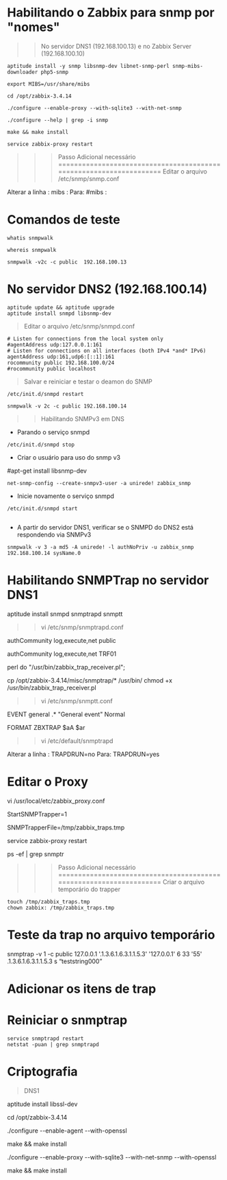 # Habilitando o Zabbix para snmp por "nomes"
>> No servidor DNS1 (192.168.100.13) e no Zabbix Server (192.168.100.10)

```
aptitude install -y snmp libsnmp-dev libnet-snmp-perl snmp-mibs-downloader php5-snmp

export MIBS=/usr/share/mibs

cd /opt/zabbix-3.4.14

./configure --enable-proxy --with-sqlite3 --with-net-snmp

./configure --help | grep -i snmp

make && make install

service zabbix-proxy restart
```
>>> Passo Adicional necessário ===================================================================
>>> Editar o arquivo /etc/snmp/snmp.conf 

Alterar a linha :
mibs :
Para:
#mibs :

# Comandos de teste

```
whatis snmpwalk

whereis snmpwalk

snmpwalk -v2c -c public  192.168.100.13
```

# No servidor DNS2 (192.168.100.14)

```
aptitude update && aptitude upgrade
aptitude install snmpd libsnmp-dev

```

> Editar o arquivo /etc/snmp/snmpd.conf

```
# Listen for connections from the local system only
#agentAddress udp:127.0.0.1:161
# Listen for connections on all interfaces (both IPv4 *and* IPv6)
agentAddress udp:161,udp6:[::1]:161
rocommunity public 192.168.100.0/24
#rocommunity public localhost
```

> Salvar e reiniciar e testar o deamon do SNMP

```
/etc/init.d/snmpd restart

snmpwalk -v 2c -c public 192.168.100.14

```

>> Habilitando SNMPv3 em DNS

* Parando o serviço snmpd

```
/etc/init.d/snmpd stop
```

* Criar o usuário para uso do snmp v3

#apt-get install libsnmp-dev

```
net-snmp-config --create-snmpv3-user -a unirede! zabbix_snmp
```

* Inicie novamente o serviço snmpd

```
/etc/init.d/snmpd start


```

* A partir do servidor DNS1, verificar se o SNMPD do DNS2 está respondendo via SNMPv3

```
snmpwalk -v 3 -a md5 -A unirede! -l authNoPriv -u zabbix_snmp 192.168.100.14 sysName.0

```

# Habilitando SNMPTrap no servidor DNS1

aptitude install snmpd snmptrapd snmptt


>> vi /etc/snmp/snmptrapd.conf

authCommunity log,execute,net public

authCommunity log,execute,net TRF01

perl do "/usr/bin/zabbix_trap_receiver.pl";


cp /opt/zabbix-3.4.14/misc/snmptrap/* /usr/bin/
chmod +x /usr/bin/zabbix_trap_receiver.pl

>> vi /etc/snmp/snmptt.conf

EVENT general .* "General event" Normal

FORMAT ZBXTRAP $aA $ar


>> vi /etc/default/snmptrapd

Alterar a linha :
TRAPDRUN=no
Para:
TRAPDRUN=yes



# Editar o Proxy
vi /usr/local/etc/zabbix_proxy.conf

StartSNMPTrapper=1

SNMPTrapperFile=/tmp/zabbix_traps.tmp


service zabbix-proxy restart

ps -ef | grep snmptr

>>> Passo Adicional necessário ===================================================================
>>> Criar o arquivo temporário do trapper
```
touch /tmp/zabbix_traps.tmp
chown zabbix: /tmp/zabbix_traps.tmp

```

# Teste da trap no arquivo temporário

snmptrap -v 1 -c public 127.0.0.1 '.1.3.6.1.6.3.1.1.5.3' '127.0.0.1' 6 33 '55' .1.3.6.1.6.3.1.1.5.3 s “teststring000”

# Adicionar os itens de trap

# Reiniciar o snmptrap

```
service snmptrapd restart
netstat -puan | grep snmptrapd
```

# Criptografia

> DNS1

aptitude install libssl-dev

cd /opt/zabbix-3.4.14

./configure --enable-agent --with-openssl

make && make install

./configure --enable-proxy --with-sqlite3 --with-net-snmp --with-openssl

make && make install


